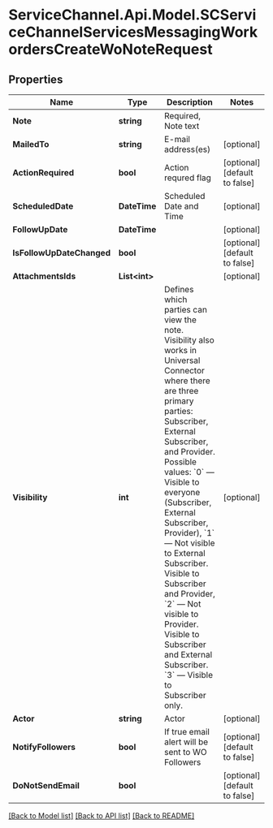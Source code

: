 # ServiceChannel.Api.Model.SCServiceChannelServicesMessagingWorkordersCreateWoNoteRequest

## Properties

Name | Type | Description | Notes
------------ | ------------- | ------------- | -------------
**Note** | **string** | Required, Note text | 
**MailedTo** | **string** | E-mail address(es) | [optional] 
**ActionRequired** | **bool** | Action requred flag | [optional] [default to false]
**ScheduledDate** | **DateTime** | Scheduled Date and Time | [optional] 
**FollowUpDate** | **DateTime** |  | [optional] 
**IsFollowUpDateChanged** | **bool** |  | [optional] [default to false]
**AttachmentsIds** | **List&lt;int&gt;** |  | [optional] 
**Visibility** | **int** | Defines which parties can view the note. Visibility also works in Universal Connector where there are three primary parties: Subscriber, External Subscriber, and Provider.               Possible values:              &#x60;0&#x60; — Visible to everyone (Subscriber, External Subscriber, Provider),              &#x60;1&#x60; — Not visible to External Subscriber. Visible to Subscriber and Provider,              &#x60;2&#x60; — Not visible to Provider. Visible to Subscriber and External Subscriber.              &#x60;3&#x60; — Visible to Subscriber only. | [optional] 
**Actor** | **string** | Actor | [optional] 
**NotifyFollowers** | **bool** | If true email alert will be sent to WO Followers | [optional] [default to false]
**DoNotSendEmail** | **bool** |  | [optional] [default to false]

[[Back to Model list]](../README.md#documentation-for-models) [[Back to API list]](../README.md#documentation-for-api-endpoints) [[Back to README]](../README.md)

